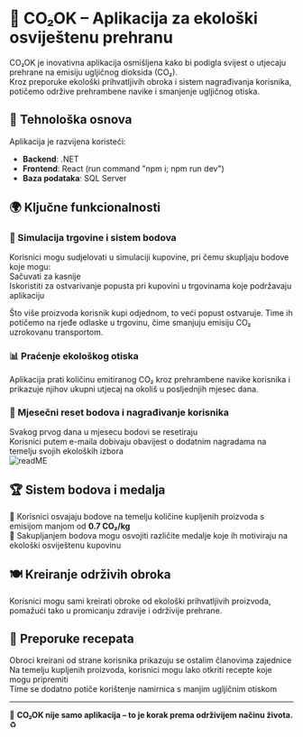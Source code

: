 # 🌱 CO₂OK – Aplikacija za ekološki osviještenu prehranu  

CO₂OK je inovativna aplikacija osmišljena kako bi podigla svijest o utjecaju prehrane na emisiju ugljičnog dioksida (CO₂).  
Kroz preporuke ekološki prihvatljivih obroka i sistem nagrađivanja korisnika, potičemo održive prehrambene navike i smanjenje ugljičnog otiska.  

## 🚀 Tehnološka osnova  
Aplikacija je razvijena koristeći:  
- **Backend**: .NET  
- **Frontend**: React (run command "npm i; npm run dev")
- **Baza podataka**: SQL Server  

## 🌍 Ključne funkcionalnosti  

### 🏪 Simulacija trgovine i sistem bodova  
Korisnici mogu sudjelovati u simulaciji kupovine, pri čemu skupljaju bodove koje mogu:  
 Sačuvati za kasnije  
 Iskoristiti za ostvarivanje popusta pri kupovini u trgovinama koje podržavaju aplikaciju  

Što više proizvoda korisnik kupi odjednom, to veći popust ostvaruje. Time ih potičemo na rjeđe odlaske u trgovinu, čime smanjuju emisiju CO₂ uzrokovanu transportom.  

### 📊 Praćenje ekološkog otiska  
Aplikacija prati količinu emitiranog CO₂ kroz prehrambene navike korisnika i prikazuje njihov ukupni utjecaj na okoliš u posljednjih mjesec dana.  

### 🎁 Mjesečni reset bodova i nagrađivanje korisnika  
 Svakog prvog dana u mjesecu bodovi se resetiraju  
 Korisnici putem e-maila dobivaju obavijest o dodatnim nagradama na temelju svojih ekoloških izbora  
 ![readME](https://github.com/user-attachments/assets/8262790b-0ad5-43c3-b379-76a846ae88e2)

## 🏆 Sistem bodova i medalja  
🔹 Korisnici osvajaju bodove na temelju količine kupljenih proizvoda s emisijom manjom od **0.7 CO₂/kg**  
🔹 Sakupljanjem bodova mogu osvojiti različite medalje koje ih motiviraju na ekološki osviještenu kupovinu  

## 🍽️ Kreiranje održivih obroka  
Korisnici mogu sami kreirati obroke od ekološki prihvatljivih proizvoda, pomažući tako u promicanju zdravije i održivije prehrane.  

## 📖 Preporuke recepata  
 Obroci kreirani od strane korisnika prikazuju se ostalim članovima zajednice  
 Na temelju kupljenih proizvoda, korisnici mogu lako otkriti recepte koje mogu pripremiti  
 Time se dodatno potiče korištenje namirnica s manjim ugljičnim otiskom  

---  

🌱 **CO₂OK nije samo aplikacija – to je korak prema održivijem načinu života.** ♻️  

